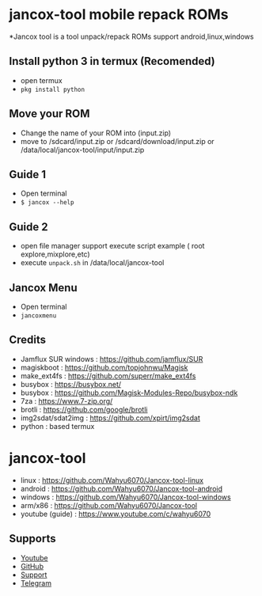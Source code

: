# jancox-tool mobile repack ROMs
*Jancox tool is a tool unpack/repack ROMs support android,linux,windows

## Install python 3 in termux (Recomended)
- open termux
- ``pkg install python``

## Move your ROM
- Change the name of your ROM into (input.zip)
- move to /sdcard/input.zip or /sdcard/download/input.zip or /data/local/jancox-tool/input/input.zip

## Guide 1
- Open terminal
- ``$ jancox --help``
## Guide 2
- open file manager support execute script example ( root explore,mixplore,etc) 
- execute ``unpack.sh`` in /data/local/jancox-tool
## Jancox Menu
- Open terminal
- ``jancoxmenu``
## Credits
- Jamflux SUR windows : https://github.com/jamflux/SUR
- magiskboot : https://github.com/topjohnwu/Magisk
- make_ext4fs : https://github.com/superr/make_ext4fs
- busybox : https://busybox.net/
- busybox : https://github.com/Magisk-Modules-Repo/busybox-ndk
- 7za : https://www.7-zip.org/
- brotli : https://github.com/google/brotli
- img2sdat/sdat2img : https://github.com/xpirt/img2sdat
- python : based termux

# jancox-tool
- linux   : https://github.com/Wahyu6070/Jancox-tool-linux
- android : https://github.com/Wahyu6070/Jancox-tool-android
- windows : https://github.com/Wahyu6070/Jancox-tool-windows
- arm/x86 : https://github.com/Wahyu6070/Jancox-tool
- youtube (guide) : https://www.youtube.com/c/wahyu6070

## Supports
- [Youtube](https://www.youtube.com./c/wahyu6070)
- [GitHub](https://github.com/wahyu6070)
- [Support](https://www.youtube.com/c/wahyu6070)
- [Telegram](https://t.me/wahyu6070group)
